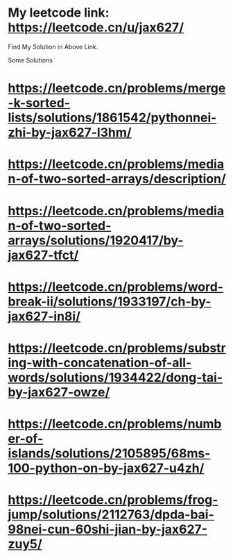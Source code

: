 # My leetcode link: https://leetcode.cn/u/jax627/
Find My Solution in Above Link.

Some Solutions
# https://leetcode.cn/problems/merge-k-sorted-lists/solutions/1861542/pythonnei-zhi-by-jax627-l3hm/
# https://leetcode.cn/problems/median-of-two-sorted-arrays/description/
# https://leetcode.cn/problems/median-of-two-sorted-arrays/solutions/1920417/by-jax627-tfct/
# https://leetcode.cn/problems/word-break-ii/solutions/1933197/ch-by-jax627-in8i/
# https://leetcode.cn/problems/substring-with-concatenation-of-all-words/solutions/1934422/dong-tai-by-jax627-owze/
# https://leetcode.cn/problems/number-of-islands/solutions/2105895/68ms-100-python-on-by-jax627-u4zh/
# https://leetcode.cn/problems/frog-jump/solutions/2112763/dpda-bai-98nei-cun-60shi-jian-by-jax627-zuy5/
